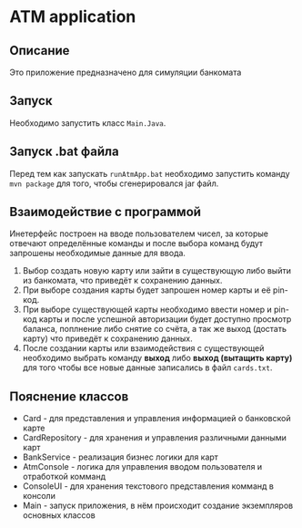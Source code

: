 # ATM application

## Описание
Это приложение предназначено для симуляции банкомата

## Запуск
Необходимо запустить класс `Main.Java`.

## Запуск .bat файла 
Перед тем как запускать `runAtmApp.bat` необходимо запустить команду `mvn package` для того, чтобы сгенерировался jar файл.

## Взаимодействие с программой
Инетерфейс построен на вводе пользователем чисел, за которые отвечают определённые команды и после выбора команд будут запрошены необходимые данные для ввода.
1. Выбор создать новую карту или зайти в существующую либо выйти из банкомата, что приведёт к сохранению данных.
2. При выборе создания карты будет запрошен номер карты и её pin-код.
3. При выборе существующей карты необходимо ввести номер и pin-код карты и после успешной авторизации будет доступно просмотр баланса, поплнение либо снятие со счёта, а так же выход (достать карту) что приведёт к сохранению данных.
4. После создании карты или взаимодействия с существующей необходимо выбрать команду **выход** либо **выход (вытащить карту)**  для того чтобы все новые данные записались в файл `cards.txt`.

## Пояснение классов
+ Card - для представления и управления информацией о банковской карте
+ CardRepository - для хранения и управления различными данными карт
+ BankService - реализация бизнес логики для карт
+ AtmConsole - логика для управления вводом пользователя и отработкой комманд
+ ConsoleUI - для хранения текстового представления комманд в консоли
+ Main - запуск приложения, в нём происходит создание экземпляров основных классов
